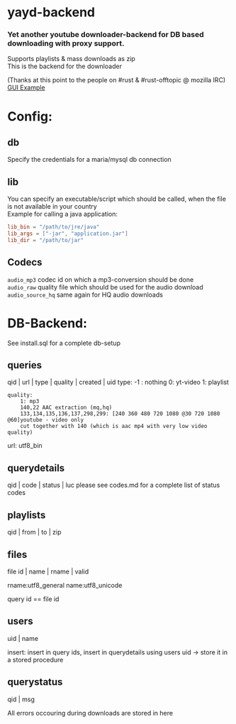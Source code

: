 # yayd-backend
### Yet another youtube downloader-backend for DB based downloading with proxy support. 
Supports playlists & mass downloads as zip  
This is the backend for the downloader  
  

(Thanks at this point to the people on #rust & #rust-offtopic @ mozilla IRC)  
[GUI Example](***REMOVED***)

# Config:
## db
Specify the credentials for a maria/mysql db connection
## lib
You can specify an executable/script which should be called, when the file is not available in your country  
Example for calling a java application:  
```toml
lib_bin = "/path/to/jre/java"
lib_args = ["-jar", "application.jar"]
lib_dir = "/path/to/jar"
```
## Codecs
`audio_mp3` codec id on which a mp3-conversion should be done  
`audio_raw` quality file which should be used for the audio download  
`audio_source_hq` same again for HQ audio downloads  

# DB-Backend:
See install.sql for a complete db-setup
## queries
qid | url | type | quality | created | uid
	type: -1 : nothing
		0: yt-video
		1: playlist
		
	quality:
		1: mp3
		140,22 AAC extraction (mq,hq)
		133,134,135,136,137,298,299: [240 360 480 720 1080 @30 720 1080 @60]youtube - video only
		cut together with 140 (which is aac mp4 with very low video quality)

url: utf8_bin

	
## querydetails
qid | code | status | luc
	please see codes.md for a complete list of status codes

## playlists
qid | from | to | zip

## files
file id | name | rname | valid

rname:utf8_general
name:utf8_unicode

query id == file id

## users
uid | name

insert:
insert in query ids, insert in querydetails
using users uid
-> store it in a stored procedure

## querystatus
qid | msg

All errors occouring during downloads are stored in here